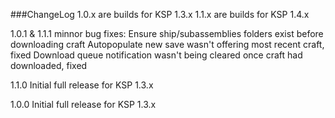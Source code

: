 
###ChangeLog
1.0.x are builds for KSP 1.3.x
1.1.x are builds for KSP 1.4.x


1.0.1 & 1.1.1 
minnor bug fixes:
Ensure ship/subassemblies folders exist before downloading craft
Autopopulate new save wasn't offering most recent craft, fixed
Download queue notification wasn't being cleared once craft had downloaded, fixed


1.1.0
Initial full release for KSP 1.3.x

1.0.0
Initial full release for KSP 1.3.x
